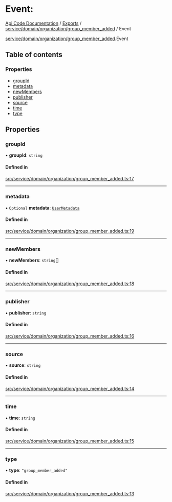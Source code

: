 # Event: 
 
[Api Code Documentation](../README.md) / [Exports](../modules.md) / [service/domain/organization/group\_member\_added](../modules/service_domain_organization_group_member_added.md) / Event

[service/domain/organization/group\_member\_added](../modules/service_domain_organization_group_member_added.md).Event

## Table of contents

### Properties

- [groupId](service_domain_organization_group_member_added.Event.md#groupid)
- [metadata](service_domain_organization_group_member_added.Event.md#metadata)
- [newMembers](service_domain_organization_group_member_added.Event.md#newmembers)
- [publisher](service_domain_organization_group_member_added.Event.md#publisher)
- [source](service_domain_organization_group_member_added.Event.md#source)
- [time](service_domain_organization_group_member_added.Event.md#time)
- [type](service_domain_organization_group_member_added.Event.md#type)

## Properties

### groupId

• **groupId**: `string`

#### Defined in

[src/service/domain/organization/group_member_added.ts:17](https://github.com/openkfw/TruBudget/blob/2e83742/api/src/service/domain/organization/group_member_added.ts#L17)

___

### metadata

• `Optional` **metadata**: [`UserMetadata`](../modules/service_domain_metadata.md#usermetadata)

#### Defined in

[src/service/domain/organization/group_member_added.ts:19](https://github.com/openkfw/TruBudget/blob/2e83742/api/src/service/domain/organization/group_member_added.ts#L19)

___

### newMembers

• **newMembers**: `string`[]

#### Defined in

[src/service/domain/organization/group_member_added.ts:18](https://github.com/openkfw/TruBudget/blob/2e83742/api/src/service/domain/organization/group_member_added.ts#L18)

___

### publisher

• **publisher**: `string`

#### Defined in

[src/service/domain/organization/group_member_added.ts:16](https://github.com/openkfw/TruBudget/blob/2e83742/api/src/service/domain/organization/group_member_added.ts#L16)

___

### source

• **source**: `string`

#### Defined in

[src/service/domain/organization/group_member_added.ts:14](https://github.com/openkfw/TruBudget/blob/2e83742/api/src/service/domain/organization/group_member_added.ts#L14)

___

### time

• **time**: `string`

#### Defined in

[src/service/domain/organization/group_member_added.ts:15](https://github.com/openkfw/TruBudget/blob/2e83742/api/src/service/domain/organization/group_member_added.ts#L15)

___

### type

• **type**: ``"group_member_added"``

#### Defined in

[src/service/domain/organization/group_member_added.ts:13](https://github.com/openkfw/TruBudget/blob/2e83742/api/src/service/domain/organization/group_member_added.ts#L13)
